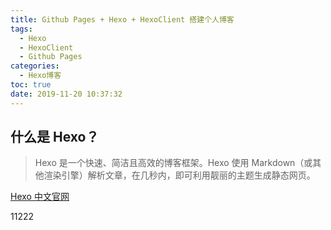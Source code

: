 ```yaml
---
title: Github Pages + Hexo + HexoClient 搭建个人博客
tags:
  - Hexo
  - HexoClient
  - Github Pages
categories:
  - Hexo博客
toc: true
date: 2019-11-20 10:37:32
---
```


## 什么是 Hexo？
> Hexo 是一个快速、简洁且高效的博客框架。Hexo 使用 Markdown（或其他渲染引擎）解析文章，在几秒内，即可利用靓丽的主题生成静态网页。

[Hexo 中文官网](https://hexo.io/zh-cn/docs)

11222